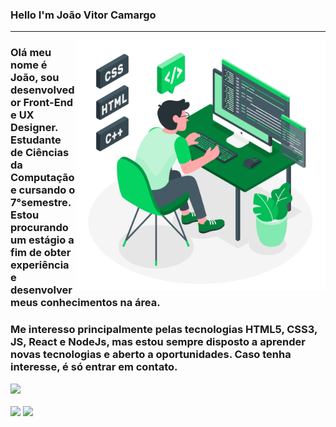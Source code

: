

### Hello I'm João Vitor Camargo
<hr>
<img src="./img/eu-pc.svg" min-width="400px" max-width="400px" width="400px" align="right" alt="">
<h3 align="left"> 
  Olá meu nome é João, sou desenvolvedor <strong>Front-End</strong> e <strong>UX Designer</strong>. Estudante de Ciências da Computação e cursando o 7°semestre. Estou
procurando um estágio a fim de obter experiência e desenvolver meus
conhecimentos na área.
</h3>

<h3 align="left">
Me interesso principalmente pelas tecnologias <strong>HTML5</strong>,
<strong>CSS3</strong>, <strong>JS</strong>, <strong>React</strong> e <strong>NodeJs</strong>, mas estou sempre disposto a aprender novas
tecnologias e aberto a oportunidades. Caso tenha interesse, é só entrar em contato.
</h3>

<!-- Tecnologis que domino -->
<a href="https://skillicons.dev">
  <img src="https://skillicons.dev/icons?i=javascript,html,css,tailwind,sass,figma,linux,git,vscode" />
</a>

<br>
<br>

<!-- Endereços para contato -->

<div> 
<a href="https://www.linkedin.com/in/jo%C3%A3o-vitor-santos-camargo-8099b824a/)" target="_blank"><img src="https://img.shields.io/badge/-LinkedIn-%230077B5?style=for-the-badge&logo=linkedin&logoColor=white" target="_blank"></a> 
  <a href = "mailto:joaovscamargo01@gmail.com"><img src="https://img.shields.io/badge/-Gmail-db4a39?style=for-the-badge&logo=gmail&logoColor=white" target="_blank"></a>
</div>


